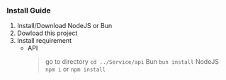 ### Install Guide

1. Install/Download NodeJS or Bun
2. Dowload this project
3. Install requirement
   - API
     > go to directory
     > `cd ../Service/api`
     > Bun
     > `bun install`
     > NodeJS
     > `npm i` or `npm install `
